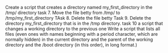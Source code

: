 Create a script that creates a directory named my_first_directory in the /tmp/ directory
task 7. Move the file betty from /tmp/ to /tmp/my_first_directory 
TAsk 8. Delete the file betty
Task 9. Delete the directory my_first_directory that is in the /tmp directory.
task 10 a script that changes a working directory to the previous one
Write a script that lists all files (even ones with names beginning with a period character, which are normally hidden) in the current directory and the parent of the working directory and the /boot directory (in this order), in long format.)
